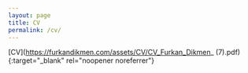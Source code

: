 ```yaml
---
layout: page
title: CV
permalink: /cv/
---
```


[CV](https://furkandikmen.com/assets/CV/CV_Furkan_Dikmen_ (7).pdf){:target="_blank" rel="noopener noreferrer"}


